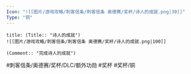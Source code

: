```yaml
---
Icon: "![[图片/游戏攻略/刺客信条/刺客信条 奥德赛/奖杯/诗人的成就.png|30]]"
Type: "铜"
---
```

```ad-common-bronze-trophy
title: (Title:: "诗人的成就")
![[图片/游戏攻略/刺客信条/刺客信条 奥德赛/奖杯/诗人的成就.png|100]]

(Comment:: "完成诗人的成就")
```

#刺客信条/奥德赛/奖杯/DLC/额外功勋 #奖杯 #奖杯/铜
